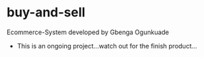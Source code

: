 # buy-and-sell
Ecommerce-System developed by Gbenga Ogunkuade

- This is an ongoing project...watch out for the finish product...
